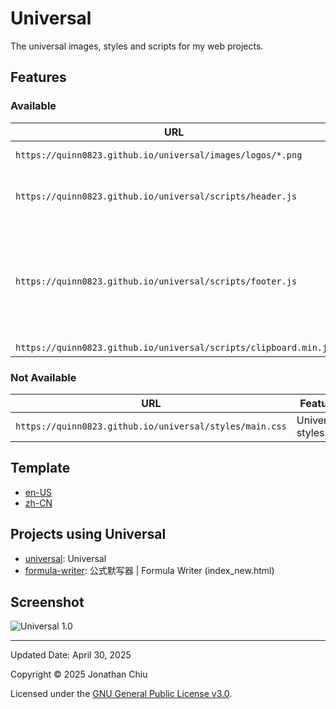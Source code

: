 # Universal

The universal images, styles and scripts for my web projects.

## Features

### Available

| URL | Feature |
| --- | --- |
| `https://quinn0823.github.io/universal/images/logos/*.png` | Universal logos. |
| `https://quinn0823.github.io/universal/scripts/header.js` | Automatic title, allowing page customization. |
| `https://quinn0823.github.io/universal/scripts/footer.js` | Footer based on the `<meta>` element: updated date, copyright (year and author) and license notice, and links. |
| `https://quinn0823.github.io/universal/scripts/clipboard.min.js` | clipboard.js |

### Not Available

| URL | Feature |
| --- | --- |
| `https://quinn0823.github.io/universal/styles/main.css` | Universal styles. |

## Template

- [en-US](https://quinn0823.github.io/universal/template/en-us/)
- [zh-CN](https://quinn0823.github.io/universal/template/zh-cn/)

## Projects using Universal

- [universal](): Universal
- [formula-writer](https://github.com/quinn0823/formula-writer): 公式默写器 | Formula Writer (index_new.html)

## Screenshot

![Universal 1.0](https://github.com/user-attachments/assets/2bf95411-5e29-481d-bf79-7ffe09c0e01f)

---

Updated Date: April 30, 2025

Copyright © 2025 Jonathan Chiu

Licensed under the [GNU General Public License v3.0](LICENSE).